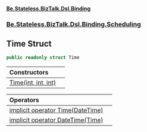 #### [Be.Stateless.BizTalk.Dsl.Binding](README.md 'README')
### [Be.Stateless.BizTalk.Dsl.Binding.Scheduling](Be.Stateless.BizTalk.Dsl.Binding.Scheduling.md 'Be.Stateless.BizTalk.Dsl.Binding.Scheduling')

## Time Struct

```csharp
public readonly struct Time
```

| Constructors | |
| :--- | :--- |
| [Time(int, int, int)](Time.Time(int,int,int).md 'Be.Stateless.BizTalk.Dsl.Binding.Scheduling.Time.Time(int, int, int)') | |

| Operators | |
| :--- | :--- |
| [implicit operator Time(DateTime)](Time.implicitoperatorTime(DateTime).md 'Be.Stateless.BizTalk.Dsl.Binding.Scheduling.Time.op_Implicit Be.Stateless.BizTalk.Dsl.Binding.Scheduling.Time(System.DateTime)') | |
| [implicit operator DateTime(Time)](Time.implicitoperatorDateTime(Time).md 'Be.Stateless.BizTalk.Dsl.Binding.Scheduling.Time.op_Implicit System.DateTime(Be.Stateless.BizTalk.Dsl.Binding.Scheduling.Time)') | |
